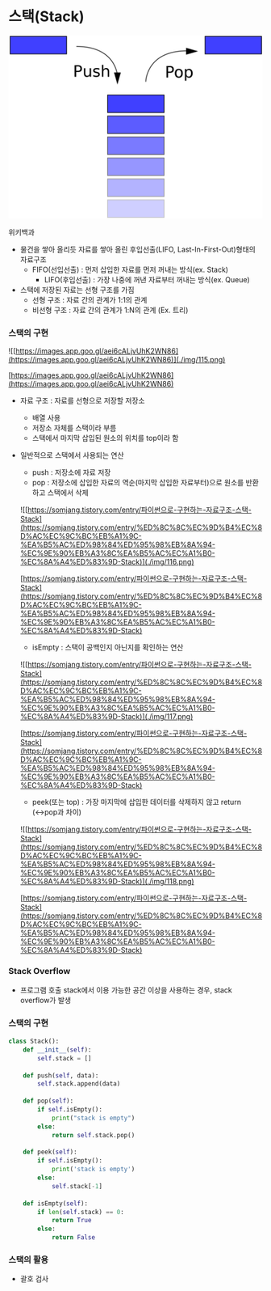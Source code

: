 # 스택(Stack)

![위키백과](./img/114.png)

위키백과

- 물건을 쌓아 올리듯 자료를 쌓아 올린 후입선출(LIFO, Last-In-First-Out)형태의 자료구조
    - FIFO(선입선출) : 먼저 삽입한 자료를 먼저 꺼내는 방식(ex. Stack)
        - LIFO(후입선출) : 가장 나중에 꺼낸 자료부터 꺼내는 방식(ex. Queue)
- 스택에 저장된 자료는 선형 구조를 가짐
    - 선형 구조 : 자료 간의 관계가 1:1의 관계
    - 비선형 구조 : 자료 간의 관계가 1:N의 관계 (Ex. 트리)

### 스택의 구현

![[https://images.app.goo.gl/aei6cALjvUhK2WN86](https://images.app.goo.gl/aei6cALjvUhK2WN86)](./img/115.png)

[https://images.app.goo.gl/aei6cALjvUhK2WN86](https://images.app.goo.gl/aei6cALjvUhK2WN86)

- 자료 구조 : 자료를 선형으로 저장할 저장소
    - 배열 사용
    - 저장소 자체를 스택이라 부름
    - 스택에서 마지막 삽입된 원소의 위치를 top이라 함
- 일반적으로 스택에서 사용되는 연산
    - push : 저장소에 자료 저장
    - pop : 저장소에 삽입한 자료의 역순(마지막 삽입한 자료부터)으로 원소를 반환하고 스택에서 삭제
    
    ![[https://somjang.tistory.com/entry/파이썬으로-구현하는-자료구조-스택-Stack](https://somjang.tistory.com/entry/%ED%8C%8C%EC%9D%B4%EC%8D%AC%EC%9C%BC%EB%A1%9C-%EA%B5%AC%ED%98%84%ED%95%98%EB%8A%94-%EC%9E%90%EB%A3%8C%EA%B5%AC%EC%A1%B0-%EC%8A%A4%ED%83%9D-Stack)](./img/116.png)
    
    [https://somjang.tistory.com/entry/파이썬으로-구현하는-자료구조-스택-Stack](https://somjang.tistory.com/entry/%ED%8C%8C%EC%9D%B4%EC%8D%AC%EC%9C%BC%EB%A1%9C-%EA%B5%AC%ED%98%84%ED%95%98%EB%8A%94-%EC%9E%90%EB%A3%8C%EA%B5%AC%EC%A1%B0-%EC%8A%A4%ED%83%9D-Stack)
    
    - isEmpty : 스택이 공백인지 아닌지를 확인하는 연산
    
    ![[https://somjang.tistory.com/entry/파이썬으로-구현하는-자료구조-스택-Stack](https://somjang.tistory.com/entry/%ED%8C%8C%EC%9D%B4%EC%8D%AC%EC%9C%BC%EB%A1%9C-%EA%B5%AC%ED%98%84%ED%95%98%EB%8A%94-%EC%9E%90%EB%A3%8C%EA%B5%AC%EC%A1%B0-%EC%8A%A4%ED%83%9D-Stack)](./img/117.png)
    
    [https://somjang.tistory.com/entry/파이썬으로-구현하는-자료구조-스택-Stack](https://somjang.tistory.com/entry/%ED%8C%8C%EC%9D%B4%EC%8D%AC%EC%9C%BC%EB%A1%9C-%EA%B5%AC%ED%98%84%ED%95%98%EB%8A%94-%EC%9E%90%EB%A3%8C%EA%B5%AC%EC%A1%B0-%EC%8A%A4%ED%83%9D-Stack)
    
    - peek(또는 top) : 가장 마지막에 삽입한 데이터를 삭제하지 않고 return (↔pop과 차이)
    
    ![[https://somjang.tistory.com/entry/파이썬으로-구현하는-자료구조-스택-Stack](https://somjang.tistory.com/entry/%ED%8C%8C%EC%9D%B4%EC%8D%AC%EC%9C%BC%EB%A1%9C-%EA%B5%AC%ED%98%84%ED%95%98%EB%8A%94-%EC%9E%90%EB%A3%8C%EA%B5%AC%EC%A1%B0-%EC%8A%A4%ED%83%9D-Stack)](./img/118.png)
    
    [https://somjang.tistory.com/entry/파이썬으로-구현하는-자료구조-스택-Stack](https://somjang.tistory.com/entry/%ED%8C%8C%EC%9D%B4%EC%8D%AC%EC%9C%BC%EB%A1%9C-%EA%B5%AC%ED%98%84%ED%95%98%EB%8A%94-%EC%9E%90%EB%A3%8C%EA%B5%AC%EC%A1%B0-%EC%8A%A4%ED%83%9D-Stack)
    

### Stack Overflow

- 프로그램 호출 stack에서 이용 가능한 공간 이상을 사용하는 경우, stack overflow가 발생

### 스택의 구현

```python
class Stack():
    def __init__(self):
        self.stack = []

    def push(self, data):
        self.stack.append(data)
    
    def pop(self):
        if self.isEmpty():
            print("stack is empty")
        else:
            return self.stack.pop()
    
    def peek(self):
        if self.isEmpty():
            print('stack is empty')
        else:
            self.stack[-1]
        
    def isEmpty(self):
        if len(self.stack) == 0:
            return True
        else:
            return False
```

### 스택의 활용

- 괄호 검사